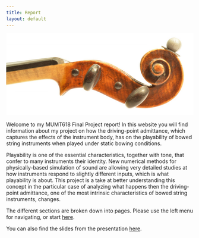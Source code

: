 ```yaml
---
title: Report 
layout: default 
---
```


![A violin scroll.](img/violin_scroll.jpg)

Welcome to my MUMT618 Final Project report! In this website you will find
information about my project on how the driving-point admittance, which
captures the effects of the instrument body, has on the playability of bowed
string instruments when played under static bowing conditions.

Playability is one of the essential characteristics, together with tone, that
confer to many instruments their identity. New numerical methods for
physically-based simulation of sound are allowing very detailed studies at how
instruments respond to slightly different inputs, which is what playability is
about. This project is a take at better understanding this concept in the
particular case of analyzing what happens then the driving-point admittance,
one of the most intrinsic characteristics of bowed string instruments,
changes.

The different sections are broken down into pages. Please use the left menu for
navigating, or start [here](intro).

You can also find the slides from the presentation [here](pdf/slides.pdf).
